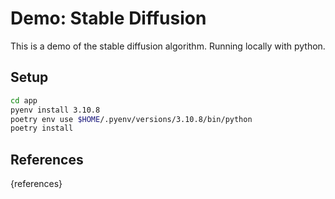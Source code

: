 # Demo: Stable Diffusion

This is a demo of the stable diffusion algorithm. Running locally with python. 

## Setup

```bash
cd app
pyenv install 3.10.8
poetry env use $HOME/.pyenv/versions/3.10.8/bin/python
poetry install
```

## References

{references}

